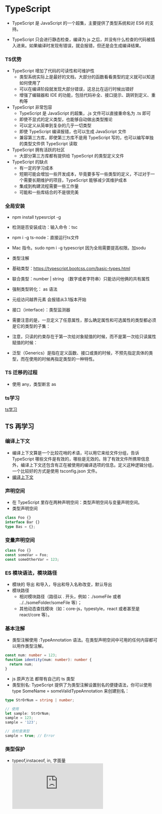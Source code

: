 # TypeScript
- TypeScript 是 JavaScript 的一个超集，主要提供了类型系统和对 ES6 的支持。

- TypeScript 只会进行静态检查，编译为 js 之后，并没有什么检查的代码被插入进来。如果编译时发现有错误，就会报错，但还是会生成编译结果。

### TS优势
 - TypeScript 增加了代码的可读性和可维护性
   - 类型系统实际上是最好的文档，大部分的函数看看类型的定义就可以知道如何使用了
   - 可以在编译阶段就发现大部分错误，这总比在运行时候出错好
   - 增强了编辑器和 IDE 的功能，包括代码补全、接口提示、跳转到定义、重构等
 - TypeScript 非常包容
   - TypeScript 是 JavaScript 的超集，.js 文件可以直接重命名为 .ts 即可
   - 即使不显式的定义类型，也能够自动做出类型推论
   - 可以定义从简单到复杂的几乎一切类型
   - 即使 TypeScript 编译报错，也可以生成 JavaScript 文件
   - 兼容第三方库，即使第三方库不是用 TypeScript 写的，也可以编写单独的类型文件供 TypeScript 读取
 - TypeScript 拥有活跃的社区
   - 大部分第三方库都有提供给 TypeScript 的类型定义文件
 - TypeScript 的缺点
   - 有一定的学习成本
   - 短期可能会增加一些开发成本，毕竟要多写一些类型的定义，不过对于一个需要长期维护的项目，TypeScript 能够减少其维护成本
   - 集成到构建流程需要一些工作量
   - 可能和一些库结合的不是很完美

### 全局安装
- npm install typesrcipt -g
- 检测是否安装成功：输入命令：tsc
- npm i -g ts-node：直接运行ts文件
- Mac 指令。sudo npm i -g typescript 因为全局需要提高权限。加sodu
- 类型注解
- 基础类型：https://typescript.bootcss.com/basic-types.html

- 联合类型：number | string （数字或者字符串）只能访问他俩的共有属性

- 强制类型转化： as 语法

- 元组访问越界元素 会报错从3.1版本开始

- 接口（interface）：类型监测器

- 需要注意的是，一旦定义了任意属性，那么确定属性和可选属性的类型都必须是它的类型的子集：

- 注意，只读的约束存在于第一次给对象赋值的时候，而不是第一次给只读属性赋值的时候：

- 泛型（Generics）是指在定义函数、接口或类的时候，不预先指定具体的类型，而在使用的时候再指定类型的一种特性。

### TS 迁移的过程
- 使用 any，类型断言 as

### ts学习
[ts学习](./ts-leran.ts)


## TS 再学习

### 编译上下文
- 编译上下文算是一个比较花哨的术语，可以用它来给文件分组，告诉 TypeScript 哪些文件是有效的，哪些是无效的。除了有效文件所携带信息外，编译上下文还包含有正在被使用的编译选项的信息。定义这种逻辑分组，一个比较好的方式是使用 tsconfig.json 文件。
- [编译上下文](./tsconfig.json)

### 声明空间
- 在 TypeScript 里存在两种声明空间：类型声明空间与变量声明空间。
- 类型声明空间
```ts
class Foo {}
interface Bar {}
type Bas = {};
```
### 变量声明空间
```js
class Foo {}
const someVar = Foo;
const someOtherVar = 123;
```

### ES 模块语法，模块路径
- 模块的 导出 和导入，导出和导入名称改变，默认导出
- 模块路径
  - 相对模块路径（路径以 . 开头，例如：./someFile 或者 ../../someFolder/someFile 等）；
  - 其他动态查找模块（如：core-js，typestyle，react 或者甚至是 react/core 等）。

### 基本注解
- 类型注解使用 :TypeAnnotation 语法。在类型声明空间中可用的任何内容都可以用作类型注解。
```ts
const num: number = 123;
function identity(num: number): number {
  return num;
}
```
- js 原声方法 都带有自己的 ts 类型
- 类型别名: TypeScript 提供了为类型注解设置别名的便捷语法，你可以使用 type SomeName = someValidTypeAnnotation 来创建别名：
```ts
type StrOrNum = string | number;

// 使用
let sample: StrOrNum;
sample = 123;
sample = '123';

// 会检查类型
sample = true; // Error
```

### 类型保护
- typeof,instaceof, in, 字面量
![相关链接](https://jkchao.github.io/typescript-book-chinese/typings/typeGuard.html#%E5%AD%97%E9%9D%A2%E9%87%8F%E7%B1%BB%E5%9E%8B%E4%BF%9D%E6%8A%A4)
